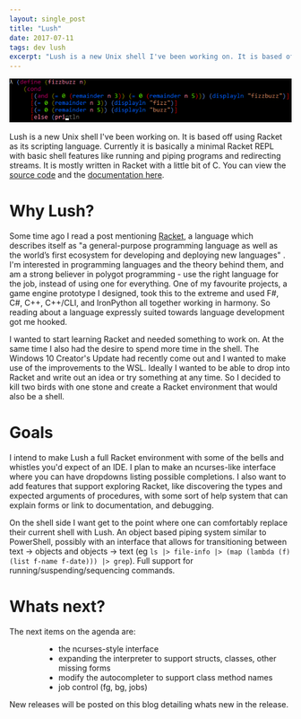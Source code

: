 ```yaml
---
layout: single_post
title: "Lush"
date: 2017-07-11
tags: dev lush
excerpt: "Lush is a new Unix shell I've been working on. It is based off using Racket as its scripting language."
---
```


![Fizzbuzz screenshot](/images/blogposts/fizzbuzz.png)

Lush is a new Unix shell I've been working on. It is based off using Racket as its scripting language. Currently it is basically a minimal Racket REPL with basic shell features like running and piping programs and redirecting streams. It is mostly written in Racket with a little bit of C. You can view the [source code](https://github.com/patrick-lafferty/lush) and the [documentation here](https://patrick-lafferty.github.io/lush).

# Why Lush?

Some time ago I read a post mentioning [Racket](http://racket-lang.org), a language which describes itself as "a general-purpose programming language as well as the world’s first ecosystem for developing and deploying new languages" . I'm interested in programming languages and the theory behind them, and am a strong believer in polygot programming - use the right language for the job, instead of using one for everything. One of my favourite projects, a game engine prototype I designed, took this to the extreme and used F#, C#, C++, C++/CLI, and IronPython all together working in harmony. So reading about a language expressly suited towards language development got me hooked.

I wanted to start learning Racket and needed something to work on. At the same time I also had the desire to spend more time in the shell. The Windows 10 Creator's Update had recently come out and I wanted to make use of the improvements to the WSL. Ideally I wanted to be able to drop into Racket and write out an idea or try something at any time. So I decided to kill two birds with one stone and create a Racket environment that would also be a shell.

# Goals

I intend to make Lush a full Racket environment with some of the bells and whistles you'd expect of an IDE. I plan to make an ncurses-like interface where you can have dropdowns listing possible completions.
I also want to add features that support exploring Racket, like discovering the types and expected arguments of procedures, with some sort of help system that can explain forms or link to documentation, and debugging. 

On the shell side I want get to the point where one can comfortably replace their current shell with Lush. An object based piping system similar to PowerShell, possibly with an interface that allows for transitioning between text -> objects and objects -> text (eg `ls |> file-info |> (map (lambda (f) (list f-name f-date))) |> grep`). Full support for running/suspending/sequencing commands.

# Whats next?

The next items on the agenda are:

<ul style="margin-left: 4rem">
    <li>the ncurses-style interface</li>
    <li>expanding the interpreter to support structs, classes, other missing forms </li>
    <li>modify the autocompleter to support class method names</li>
    <li>job control (fg, bg, jobs)</li>
</ul>

New releases will be posted on this blog detailing whats new in the release.